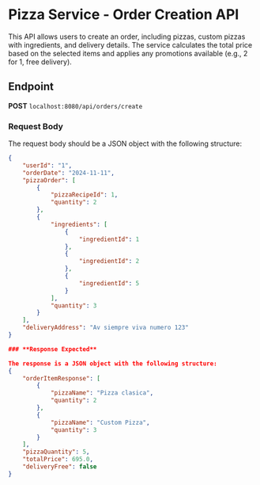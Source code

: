 # Pizza Service - Order Creation API

This API allows users to create an order, including pizzas, custom pizzas with ingredients, and delivery details. The service calculates the total price based on the selected items and applies any promotions available (e.g., 2 for 1, free delivery).

## Endpoint

**POST** `localhost:8080/api/orders/create`

### **Request Body**

The request body should be a JSON object with the following structure:

```json
{
    "userId": "1",
    "orderDate": "2024-11-11",
    "pizzaOrder": [
        {
            "pizzaRecipeId": 1,
            "quantity": 2
        },
        {
            "ingredients": [
                {
                    "ingredientId": 1
                },
                {
                    "ingredientId": 2
                },
                {
                    "ingredientId": 5
                }
            ],
            "quantity": 3
        }
    ],
    "deliveryAddress": "Av siempre viva numero 123"
}

### **Response Expected**

The response is a JSON object with the following structure:
{
    "orderItemResponse": [
        {
            "pizzaName": "Pizza clasica",
            "quantity": 2
        },
        {
            "pizzaName": "Custom Pizza",
            "quantity": 3
        }
    ],
    "pizzaQuantity": 5,
    "totalPrice": 695.0,
    "deliveryFree": false
}


